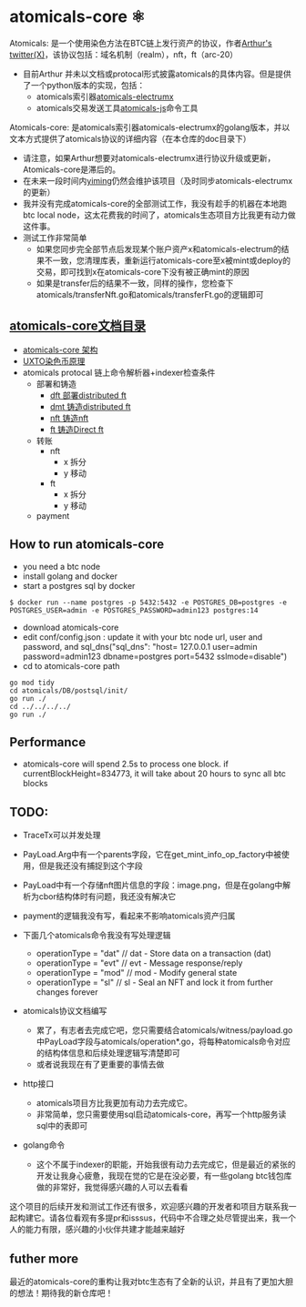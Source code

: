 # atomicals-core ⚛️

Atomicals: 是一个使用染色方法在BTC链上发行资产的协议，作者[Arthur's twitter(X)](https://twitter.com/atomicalsxyz)，该协议包括：域名机制（realm），nft，ft（arc-20）

- 目前Arthur 并未以文档或protocal形式披露atomicals的具体内容。但是提供了一个python版本的实现，包括：
    - atomicals索引器[atomicals-electrumx](https://github.com/atomicals/atomicals-electrumx)
    - atomicals交易发送工具[atomicals-js](https://github.com/atomicals/atomicals-js)命令工具

Atomicals-core: 是atomicals索引器atomicals-electrumx的golang版本，并以文本方式提供了atomicals协议的详细内容（在本仓库的doc目录下）

- 请注意，如果Arthur想要对atomicals-electrumx进行协议升级或更新，Atomicals-core是滞后的。
- 在未来一段时间内[yiming](https://github.com/yimingWOW)仍然会维护该项目（及时同步atomicals-electrumx的更新）
- 我并没有完成atomicals-core的全部测试工作，我没有趁手的机器在本地跑btc local node，这太花费我的时间了，atomicals生态项目方比我更有动力做这件事。
- 测试工作非常简单
    - 如果您同步完全部节点后发现某个账户资产x和atomicals-electrum的结果不一致，您清理库表，重新运行atomicals-core至x被mint或deploy的交易，即可找到x在atomicals-core下没有被正确mint的原因
    - 如果是transfer后的结果不一致，同样的操作，您检查下atomicals/transferNft.go和atomicals/transferFt.go的逻辑即可


## [atomicals-core文档目录](https://github.com/yimingWOW/atomicals-core/tree/main/doc)
- [atomicals-core 架构](https://github.com/yimingWOW/atomicals-core/tree/main/doc/0.atomicalsCoreFramework.md)
- [UXTO染色币原理](https://github.com/yimingWOW/atomicals-core/tree/main/doc/1.utxoColor.md)
- atomicals protocal 链上命令解析器+indexer检查条件
    - 部署和铸造
        - [dft 部署distributed ft](https://github.com/yimingWOW/atomicals-core/tree/main/doc/3.dft.md)
        - [dmt 铸造distributed ft](https://github.com/yimingWOW/atomicals-core/tree/main/doc/4.dmt.md)
        - [nft 铸造nft](https://github.com/yimingWOW/atomicals-core/tree/main/doc/5.nft.md)
        - [ft  铸造Direct ft](https://github.com/yimingWOW/atomicals-core/tree/main/doc/6.ft.md)
    - 转账
        - nft
            - x 拆分
            - y 移动
        - ft
            - x 拆分
            - y 移动
    - payment

## How to run atomicals-core
- you need a btc node
- install golang and docker
- start a postgres sql by docker
```
$ docker run --name postgres -p 5432:5432 -e POSTGRES_DB=postgres -e POSTGRES_USER=admin -e POSTGRES_PASSWORD=admin123 postgres:14
``` 
- download atomicals-core
- edit conf/config.json : update it with your btc node url, user and password, and sql_dns("sql_dns": "host= 127.0.0.1 user=admin password=admin123 dbname=postgres port=5432 sslmode=disable")
- cd to atomicals-core path
``` 
go mod tidy
cd atomicals/DB/postsql/init/
go run ./
cd ../../../../
go run ./
``` 

## Performance
- atomicals-core will spend 2.5s to process one block. if currentBlockHeight=834773, it will take about 20 hours to sync all btc blocks

## TODO:
- TraceTx可以并发处理
- PayLoad.Arg中有一个parents字段，它在get_mint_info_op_factory中被使用，但是我还没有捕捉到这个字段
- PayLoad中有一个存储nft图片信息的字段：image.png，但是在golang中解析为cbor结构体时有问题，我还没有解决它
- payment的逻辑我没有写，看起来不影响atomicals资产归属
- 下面几个atomicals命令我没有写处理逻辑
    - operationType = "dat" // dat - Store data on a transaction (dat)
    - operationType = "evt" // evt - Message response/reply
    - operationType = "mod" // mod - Modify general state
    - operationType = "sl" // sl - Seal an NFT and lock it from further changes forever

- atomicals协议文档编写
    - 累了，有志者去完成它吧，您只需要结合atomicals/witness/payload.go中PayLoad字段与atomicals/operation*.go，将每种atomicals命令对应的结构体信息和后续处理逻辑写清楚即可
    - 或者说我现在有了更重要的事情去做

- http接口
    - atomicals项目方比我更加有动力去完成它。
    - 非常简单，您只需要使用sql启动atomicals-core，再写一个http服务读sql中的表即可

- golang命令
    - 这个不属于indexer的职能，开始我很有动力去完成它，但是最近的紧张的开发让我身心疲惫，我现在觉的它是在没必要，有一些golang btc钱包库做的非常好，我觉得感兴趣的人可以去看看


这个项目的后续开发和测试工作还有很多，欢迎感兴趣的开发者和项目方联系我一起构建它。请各位看观有多提pr和isssus，代码中不合理之处尽管提出来，我一个人的能力有限，感兴趣的小伙伴共建才能越来越好


## futher more
最近的atomicals-core的重构让我对btc生态有了全新的认识，并且有了更加大胆的想法！期待我的新仓库吧！